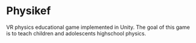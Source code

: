 # Physikef
VR physics educational game implemented in Unity. 
The goal of this game is to teach children and adolescents highschool physics.
